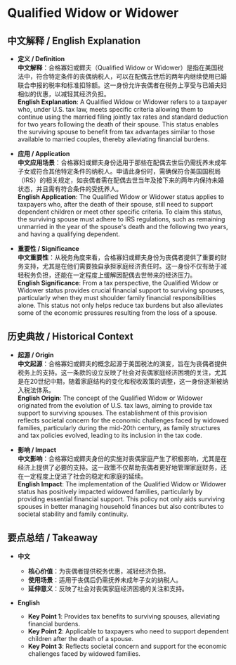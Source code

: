 # Qualified Widow or Widower

## 中文解释 / English Explanation

* **定义 / Definition**  
  **中文解释**：合格寡妇或鳏夫（Qualified Widow or Widower）是指在美国税法中，符合特定条件的丧偶纳税人，可以在配偶去世后的两年内继续使用已婚联合申报的税率和标准扣除额。这一身份允许丧偶者在税务上享受与已婚夫妇相似的优惠，以减轻其经济负担。  
  **English Explanation**: A Qualified Widow or Widower refers to a taxpayer who, under U.S. tax law, meets specific criteria allowing them to continue using the married filing jointly tax rates and standard deduction for two years following the death of their spouse. This status enables the surviving spouse to benefit from tax advantages similar to those available to married couples, thereby alleviating financial burdens.

* **应用 / Application**  
  **中文应用场景**：合格寡妇或鳏夫身份适用于那些在配偶去世后仍需抚养未成年子女或符合其他特定条件的纳税人。申请此身份时，需确保符合美国国税局（IRS）的相关规定，如丧偶者需在配偶去世当年及接下来的两年内保持未婚状态，并且需有符合条件的受抚养人。  
  **English Application**: The Qualified Widow or Widower status applies to taxpayers who, after the death of their spouse, still need to support dependent children or meet other specific criteria. To claim this status, the surviving spouse must adhere to IRS regulations, such as remaining unmarried in the year of the spouse's death and the following two years, and having a qualifying dependent.

* **重要性 / Significance**  
  **中文重要性**：从税务角度来看，合格寡妇或鳏夫身份为丧偶者提供了重要的财务支持，尤其是在他们需要独自承担家庭经济责任时。这一身份不仅有助于减轻税务负担，还能在一定程度上缓解因配偶去世带来的经济压力。  
  **English Significance**: From a tax perspective, the Qualified Widow or Widower status provides crucial financial support to surviving spouses, particularly when they must shoulder family financial responsibilities alone. This status not only helps reduce tax burdens but also alleviates some of the economic pressures resulting from the loss of a spouse.

## 历史典故 / Historical Context

* **起源 / Origin**  
  **中文起源**：合格寡妇或鳏夫的概念起源于美国税法的演变，旨在为丧偶者提供税务上的支持。这一条款的设立反映了社会对丧偶家庭经济困境的关注，尤其是在20世纪中期，随着家庭结构的变化和税收政策的调整，这一身份逐渐被纳入税法体系。  
  **English Origin**: The concept of the Qualified Widow or Widower originated from the evolution of U.S. tax laws, aiming to provide tax support to surviving spouses. The establishment of this provision reflects societal concern for the economic challenges faced by widowed families, particularly during the mid-20th century, as family structures and tax policies evolved, leading to its inclusion in the tax code.

* **影响 / Impact**  
  **中文影响**：合格寡妇或鳏夫身份的实施对丧偶家庭产生了积极影响，尤其是在经济上提供了必要的支持。这一政策不仅帮助丧偶者更好地管理家庭财务，还在一定程度上促进了社会的稳定和家庭的延续。  
  **English Impact**: The implementation of the Qualified Widow or Widower status has positively impacted widowed families, particularly by providing essential financial support. This policy not only aids surviving spouses in better managing household finances but also contributes to societal stability and family continuity.

## 要点总结 / Takeaway

* **中文**  
  - **核心价值**：为丧偶者提供税务优惠，减轻经济负担。  
  - **使用场景**：适用于丧偶后仍需抚养未成年子女的纳税人。  
  - **延伸意义**：反映了社会对丧偶家庭经济困境的关注和支持。

* **English**  
  - **Key Point 1**: Provides tax benefits to surviving spouses, alleviating financial burdens.  
  - **Key Point 2**: Applicable to taxpayers who need to support dependent children after the death of a spouse.  
  - **Key Point 3**: Reflects societal concern and support for the economic challenges faced by widowed families.